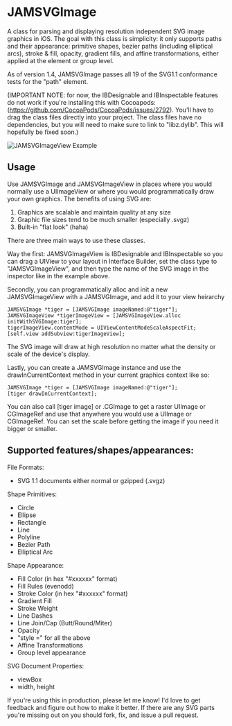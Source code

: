 JAMSVGImage
===========

A class for parsing and displaying resolution independent SVG image graphics in iOS. The goal with this class is simplicity: it only supports paths and their appearance: primitive shapes, bezier paths (including elliptical arcs), stroke & fill, opacity, gradient fills, and affine transformations, either applied at the element or group level.

As of version 1.4, JAMSVGImage passes all 19 of the SVG1.1 conformance tests for the "path" element. 

(IMPORTANT NOTE: for now, the IBDesignable and IBInspectable features do not work if you're installing this with Cocoapods: (https://github.com/CocoaPods/CocoaPods/issues/2792). You'll have to drag the class files directly into your project. The class files have no dependencies, but you will need to make sure to link to "libz.dylib". This will hopefully be fixed soon.)


![JAMSVGImageView Example](https://raw.githubusercontent.com/jmenter/JAMSVGImage/master/example.png)

Usage
-----

Use JAMSVGImage and JAMSVGImageView in places where you would normally use a UIImageView or where you would programmatically draw your own graphics. The benefits of using SVG are:

1. Graphics are scalable and maintain quality at any size
2. Graphic file sizes tend to be much smaller (especially .svgz)
3. Built-in "flat look" (haha)

There are three main ways to use these classes.

Way the first: JAMSVGImageView is IBDesignable and IBInspectable so you can drag a UIView to your layout in Interface Builder, set the class type to "JAMSVGImageView", and then type the name of the SVG image in the inspector like in the example above.

Secondly, you can programmatically alloc and init a new JAMSVGImageView with a JAMSVGImage, and add it to your view heirarchy

    JAMSVGImage *tiger = [JAMSVGImage imageNamed:@"tiger"];
    JAMSVGImageView *tigerImageView = [JAMSVGImageView.alloc initWithSVGImage:tiger];
    tigerImageView.contentMode = UIViewContentModeScaleAspectFit;
    [self.view addSubview:tigerImageView];

The SVG image will draw at high resolution no matter what the density or scale of the device's display.

Lastly, you can create a JAMSVGImage instance and use the drawInCurrentContext method in your current graphics context like so:

    JAMSVGImage *tiger = [JAMSVGImage imageNamed:@"tiger"];
    [tiger drawInCurrentContext];

You can also call [tiger image] or .CGImage to get a raster UIImage or CGImageRef and use that anywhere you would use a UIImage or CGImageRef. You can set the scale before getting the image if you need it bigger or smaller.

Supported features/shapes/appearances:
--------------------------

File Formats:
- SVG 1.1 documents either normal or gzipped (.svgz)

Shape Primitives:
- Circle
- Ellipse
- Rectangle
- Line
- Polyline
- Bezier Path
- Elliptical Arc

Shape Appearance:
- Fill Color (in hex "#xxxxxx" format)
- Fill Rules (evenodd)
- Stroke Color (in hex "#xxxxxx" format)
- Gradient Fill
- Stroke Weight
- Line Dashes
- Line Join/Cap (Butt/Round/Miter)
- Opacity
- "style =" for all the above
- Affine Transformations
- Group level appearance

SVG Document Properties:
- viewBox
- width, height

If you're using this in production, please let me know! I'd love to get feedback and figure out how to make it better. If there are any SVG parts you're missing out on you should fork, fix, and issue a pull request.
